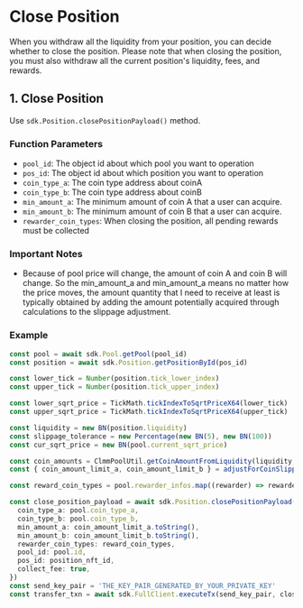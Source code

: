 # Close Position

When you withdraw all the liquidity from your position, you can decide whether to close the position. Please note that when closing the position, you must also withdraw all the current position's liquidity, fees, and rewards.

## 1. Close Position

Use `sdk.Position.closePositionPayload()` method.

### Function Parameters

- `pool_id`: The object id about which pool you want to operation
- `pos_id`: The object id about which position you want to operation
- `coin_type_a`: The coin type address about coinA
- `coin_type_b`: The coin type address about coinB
- `min_amount_a`: The minimum amount of coin A that a user can acquire.
- `min_amount_b`: The minimum amount of coin B that a user can acquire.
- `rewarder_coin_types`: When closing the position, all pending rewards must be collected

### Important Notes

- Because of pool price will change, the amount of coin A and coin B will change. So the min_amount_a and min_amount_a means no matter how the price moves, the amount quantity that I need to receive at least is typically obtained
  by adding the amount potentially acquired through calculations to the slippage adjustment.

### Example

```typescript
const pool = await sdk.Pool.getPool(pool_id)
const position = await sdk.Position.getPositionById(pos_id)

const lower_tick = Number(position.tick_lower_index)
const upper_tick = Number(position.tick_upper_index)

const lower_sqrt_price = TickMath.tickIndexToSqrtPriceX64(lower_tick)
const upper_sqrt_price = TickMath.tickIndexToSqrtPriceX64(upper_tick)

const liquidity = new BN(position.liquidity)
const slippage_tolerance = new Percentage(new BN(5), new BN(100))
const cur_sqrt_price = new BN(pool.current_sqrt_price)

const coin_amounts = ClmmPoolUtil.getCoinAmountFromLiquidity(liquidity, cur_sqrt_price, lower_sqrt_price, upper_sqrt_price, false)
const { coin_amount_limit_a, coin_amount_limit_b } = adjustForCoinSlippage(coin_amounts, slippage_tolerance, false)

const reward_coin_types = pool.rewarder_infos.map((rewarder) => rewarder.coin_type)

const close_position_payload = await sdk.Position.closePositionPayload({
  coin_type_a: pool.coin_type_a,
  coin_type_b: pool.coin_type_b,
  min_amount_a: coin_amount_limit_a.toString(),
  min_amount_b: coin_amount_limit_b.toString(),
  rewarder_coin_types: reward_coin_types,
  pool_id: pool.id,
  pos_id: position_nft_id,
  collect_fee: true,
})
const send_key_pair = 'THE_KEY_PAIR_GENERATED_BY_YOUR_PRIVATE_KEY'
const transfer_txn = await sdk.FullClient.executeTx(send_key_pair, close_position_payload, true)
```
